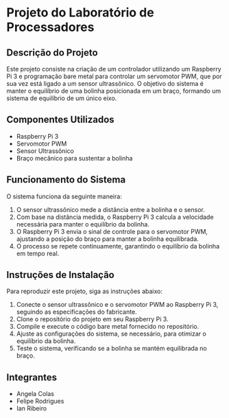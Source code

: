 # Projeto do Laboratório de Processadores

## Descrição do Projeto

Este projeto consiste na criação de um controlador utilizando um Raspberry Pi 3 e programação bare metal para controlar um servomotor PWM, que por sua vez está ligado a um sensor ultrassônico. O objetivo do sistema é manter o equilíbrio de uma bolinha posicionada em um braço, formando um sistema de equilíbrio de um único eixo.

## Componentes Utilizados

- Raspberry Pi 3
- Servomotor PWM
- Sensor Ultrassônico
- Braço mecânico para sustentar a bolinha

## Funcionamento do Sistema

O sistema funciona da seguinte maneira:

1. O sensor ultrassônico mede a distância entre a bolinha e o sensor.
2. Com base na distância medida, o Raspberry Pi 3 calcula a velocidade necessária para manter o equilíbrio da bolinha.
3. O Raspberry Pi 3 envia o sinal de controle para o servomotor PWM, ajustando a posição do braço para manter a bolinha equilibrada.
4. O processo se repete continuamente, garantindo o equilíbrio da bolinha em tempo real.

## Instruções de Instalação

Para reproduzir este projeto, siga as instruções abaixo:

1. Conecte o sensor ultrassônico e o servomotor PWM ao Raspberry Pi 3, seguindo as especificações do fabricante.
2. Clone o repositório do projeto em seu Raspberry Pi 3.
3. Compile e execute o código bare metal fornecido no repositório.
4. Ajuste as configurações do sistema, se necessário, para otimizar o equilíbrio da bolinha.
5. Teste o sistema, verificando se a bolinha se mantém equilibrada no braço.

## Integrantes
- Angela Colas
- Felipe Rodrigues
- Ian Ribeiro